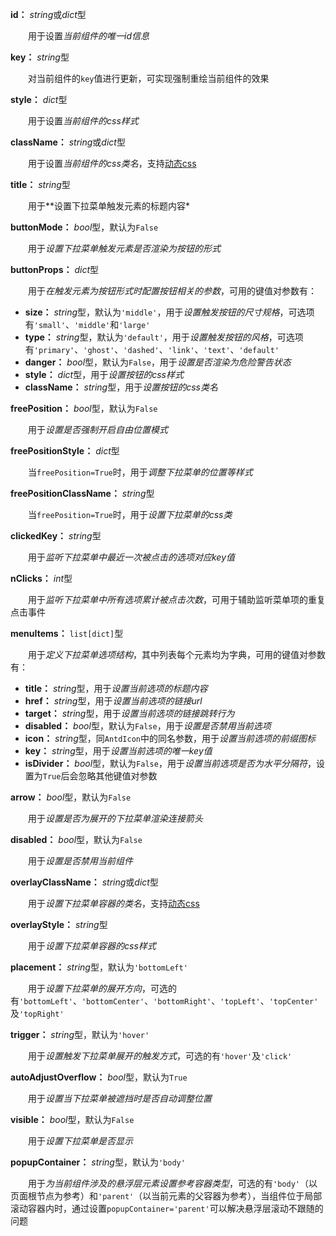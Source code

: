 **id：** *string*或*dict*型

　　用于设置*当前组件的唯一id信息*

**key：** *string*型

　　对当前组件的`key`值进行更新，可实现强制重绘当前组件的效果

**style：** *dict*型

　　用于设置*当前组件的css样式*

**className：** *string*或*dict*型

　　用于设置*当前组件的css类名*，支持[动态css](/advanced-classname)

**title：** *string*型

　　用于**设置下拉菜单触发元素的标题内容*

**buttonMode：** *bool*型，默认为`False`

　　用于*设置下拉菜单触发元素是否渲染为按钮的形式*

**buttonProps：** *dict*型

　　用于*在触发元素为按钮形式时配置按钮相关的参数*，可用的键值对参数有：

- **size：** *string*型，默认为`'middle'`，用于*设置触发按钮的尺寸规格*，可选项有`'small'`、`'middle'`和`'large'`
- **type：** *string*型，默认为`'default'`，用于*设置触发按钮的风格*，可选项有`'primary'`、`'ghost'`、`'dashed'`、`'link'`、`'text'`、`'default'`
- **danger：** *bool*型，默认为`False`，用于*设置是否渲染为危险警告状态*
- **style：** *dict*型，用于*设置按钮的css样式*
- **className：** *string*型，用于*设置按钮的css类名*

**freePosition：** *bool*型，默认为`False`

　　用于*设置是否强制开启自由位置模式*

**freePositionStyle：** *dict*型

　　当`freePosition=True`时，用于*调整下拉菜单的位置等样式*

**freePositionClassName：** *string*型

　　当`freePosition=True`时，用于*设置下拉菜单的css类*

**clickedKey：** *string*型

　　用于*监听下拉菜单中最近一次被点击的选项对应key值*

**nClicks：** *int*型

　　用于*监听下拉菜单中所有选项累计被点击次数*，可用于辅助监听菜单项的重复点击事件

**menuItems：** `list[dict]`型

　　用于*定义下拉菜单选项结构*，其中列表每个元素均为字典，可用的键值对参数有：

- **title：** *string*型，用于*设置当前选项的标题内容*
- **href：** *string*型，用于*设置当前选项的链接url*
- **target：** *string*型，用于*设置当前选项的链接跳转行为*
- **disabled：** *bool*型，默认为`False`，用于*设置是否禁用当前选项*
- **icon：** *string*型，同`AntdIcon`中的同名参数，用于*设置当前选项的前缀图标*
- **key：** *string*型，用于*设置当前选项的唯一key值*
- **isDivider：** *bool*型，默认为`False`，用于*设置当前选项是否为水平分隔符*，设置为`True`后会忽略其他键值对参数

**arrow：** *bool*型，默认为`False`

　　用于*设置是否为展开的下拉菜单渲染连接箭头*

**disabled：** *bool*型，默认为`False`

　　用于*设置是否禁用当前组件*

**overlayClassName：** *string*或*dict*型

　　用于*设置下拉菜单容器的类名*，支持[动态css](/advanced-classname)

**overlayStyle：** *string*型

　　用于*设置下拉菜单容器的css样式*

**placement：** *string*型，默认为`'bottomLeft'`

　　用于*设置下拉菜单的展开方向*，可选的有`'bottomLeft'`、`'bottomCenter'`、`'bottomRight'`、`'topLeft'`、`'topCenter'`及`'topRight'`

**trigger：** *string*型，默认为`'hover'`

　　用于*设置触发下拉菜单展开的触发方式*，可选的有`'hover'`及`'click'`

**autoAdjustOverflow：** *bool*型，默认为`True`

　　用于*设置当下拉菜单被遮挡时是否自动调整位置*

**visible：** *bool*型，默认为`False`

　　用于*设置下拉菜单是否显示*

**popupContainer：** *string*型，默认为`'body'`

　　用于*为当前组件涉及的悬浮层元素设置参考容器类型*，可选的有`'body'`（以页面根节点为参考）和`'parent'`（以当前元素的父容器为参考），当组件位于局部滚动容器内时，通过设置`popupContainer='parent'`可以解决悬浮层滚动不跟随的问题
